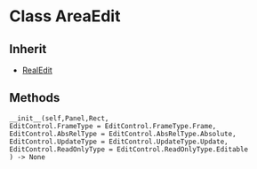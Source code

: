 # Class AreaEdit

## Inherit

* [RealEdit](RealEdit.md)

## Methods
```
__init__(self,Panel,Rect,
EditControl.FrameType = EditControl.FrameType.Frame,
EditControl.AbsRelType = EditControl.AbsRelType.Absolute,
EditControl.UpdateType = EditControl.UpdateType.Update, 
EditControl.ReadOnlyType = EditControl.ReadOnlyType.Editable
) -> None
```